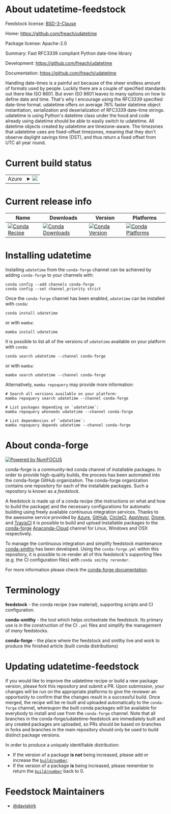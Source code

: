 About udatetime-feedstock
=========================

Feedstock license: [BSD-3-Clause](https://github.com/conda-forge/udatetime-feedstock/blob/main/LICENSE.txt)

Home: https://github.com/freach/udatetime

Package license: Apache-2.0

Summary: Fast RFC3339 compliant Python date-time library

Development: https://github.com/freach/udatetime

Documentation: https://github.com/freach/udatetime

Handling date-times is a painful act because of the sheer endless amount of formats used by people. Luckily there are a couple of specified standards out there like ISO 8601. But even ISO 8601 leaves to many options on how to define date and time. That\'s why I encourage using the RFC3339 specified date-time format.
udatetime offers on average 76% faster datetime object instantiation, serialization and deserialization of RFC3339 date-time strings. udatetime is using Python\'s datetime class under the hood and code already using datetime should be able to easily switch to udatetime. All datetime objects created by udatetime are timezone-aware. The timezones that udatetime uses are fixed-offset timezones, meaning that they don\'t observe daylight savings time (DST), and thus return a fixed offset from UTC all year round.


Current build status
====================


<table>
    
  <tr>
    <td>Azure</td>
    <td>
      <details>
        <summary>
          <a href="https://dev.azure.com/conda-forge/feedstock-builds/_build/latest?definitionId=2104&branchName=main">
            <img src="https://dev.azure.com/conda-forge/feedstock-builds/_apis/build/status/udatetime-feedstock?branchName=main">
          </a>
        </summary>
        <table>
          <thead><tr><th>Variant</th><th>Status</th></tr></thead>
          <tbody><tr>
              <td>linux_64_python3.10.____cpython</td>
              <td>
                <a href="https://dev.azure.com/conda-forge/feedstock-builds/_build/latest?definitionId=2104&branchName=main">
                  <img src="https://dev.azure.com/conda-forge/feedstock-builds/_apis/build/status/udatetime-feedstock?branchName=main&jobName=linux&configuration=linux%20linux_64_python3.10.____cpython" alt="variant">
                </a>
              </td>
            </tr><tr>
              <td>linux_64_python3.11.____cpython</td>
              <td>
                <a href="https://dev.azure.com/conda-forge/feedstock-builds/_build/latest?definitionId=2104&branchName=main">
                  <img src="https://dev.azure.com/conda-forge/feedstock-builds/_apis/build/status/udatetime-feedstock?branchName=main&jobName=linux&configuration=linux%20linux_64_python3.11.____cpython" alt="variant">
                </a>
              </td>
            </tr><tr>
              <td>linux_64_python3.12.____cpython</td>
              <td>
                <a href="https://dev.azure.com/conda-forge/feedstock-builds/_build/latest?definitionId=2104&branchName=main">
                  <img src="https://dev.azure.com/conda-forge/feedstock-builds/_apis/build/status/udatetime-feedstock?branchName=main&jobName=linux&configuration=linux%20linux_64_python3.12.____cpython" alt="variant">
                </a>
              </td>
            </tr><tr>
              <td>linux_64_python3.8.____cpython</td>
              <td>
                <a href="https://dev.azure.com/conda-forge/feedstock-builds/_build/latest?definitionId=2104&branchName=main">
                  <img src="https://dev.azure.com/conda-forge/feedstock-builds/_apis/build/status/udatetime-feedstock?branchName=main&jobName=linux&configuration=linux%20linux_64_python3.8.____cpython" alt="variant">
                </a>
              </td>
            </tr><tr>
              <td>linux_64_python3.9.____cpython</td>
              <td>
                <a href="https://dev.azure.com/conda-forge/feedstock-builds/_build/latest?definitionId=2104&branchName=main">
                  <img src="https://dev.azure.com/conda-forge/feedstock-builds/_apis/build/status/udatetime-feedstock?branchName=main&jobName=linux&configuration=linux%20linux_64_python3.9.____cpython" alt="variant">
                </a>
              </td>
            </tr><tr>
              <td>osx_64_python3.10.____cpython</td>
              <td>
                <a href="https://dev.azure.com/conda-forge/feedstock-builds/_build/latest?definitionId=2104&branchName=main">
                  <img src="https://dev.azure.com/conda-forge/feedstock-builds/_apis/build/status/udatetime-feedstock?branchName=main&jobName=osx&configuration=osx%20osx_64_python3.10.____cpython" alt="variant">
                </a>
              </td>
            </tr><tr>
              <td>osx_64_python3.11.____cpython</td>
              <td>
                <a href="https://dev.azure.com/conda-forge/feedstock-builds/_build/latest?definitionId=2104&branchName=main">
                  <img src="https://dev.azure.com/conda-forge/feedstock-builds/_apis/build/status/udatetime-feedstock?branchName=main&jobName=osx&configuration=osx%20osx_64_python3.11.____cpython" alt="variant">
                </a>
              </td>
            </tr><tr>
              <td>osx_64_python3.12.____cpython</td>
              <td>
                <a href="https://dev.azure.com/conda-forge/feedstock-builds/_build/latest?definitionId=2104&branchName=main">
                  <img src="https://dev.azure.com/conda-forge/feedstock-builds/_apis/build/status/udatetime-feedstock?branchName=main&jobName=osx&configuration=osx%20osx_64_python3.12.____cpython" alt="variant">
                </a>
              </td>
            </tr><tr>
              <td>osx_64_python3.8.____cpython</td>
              <td>
                <a href="https://dev.azure.com/conda-forge/feedstock-builds/_build/latest?definitionId=2104&branchName=main">
                  <img src="https://dev.azure.com/conda-forge/feedstock-builds/_apis/build/status/udatetime-feedstock?branchName=main&jobName=osx&configuration=osx%20osx_64_python3.8.____cpython" alt="variant">
                </a>
              </td>
            </tr><tr>
              <td>osx_64_python3.9.____cpython</td>
              <td>
                <a href="https://dev.azure.com/conda-forge/feedstock-builds/_build/latest?definitionId=2104&branchName=main">
                  <img src="https://dev.azure.com/conda-forge/feedstock-builds/_apis/build/status/udatetime-feedstock?branchName=main&jobName=osx&configuration=osx%20osx_64_python3.9.____cpython" alt="variant">
                </a>
              </td>
            </tr>
          </tbody>
        </table>
      </details>
    </td>
  </tr>
</table>

Current release info
====================

| Name | Downloads | Version | Platforms |
| --- | --- | --- | --- |
| [![Conda Recipe](https://img.shields.io/badge/recipe-udatetime-green.svg)](https://anaconda.org/conda-forge/udatetime) | [![Conda Downloads](https://img.shields.io/conda/dn/conda-forge/udatetime.svg)](https://anaconda.org/conda-forge/udatetime) | [![Conda Version](https://img.shields.io/conda/vn/conda-forge/udatetime.svg)](https://anaconda.org/conda-forge/udatetime) | [![Conda Platforms](https://img.shields.io/conda/pn/conda-forge/udatetime.svg)](https://anaconda.org/conda-forge/udatetime) |

Installing udatetime
====================

Installing `udatetime` from the `conda-forge` channel can be achieved by adding `conda-forge` to your channels with:

```
conda config --add channels conda-forge
conda config --set channel_priority strict
```

Once the `conda-forge` channel has been enabled, `udatetime` can be installed with `conda`:

```
conda install udatetime
```

or with `mamba`:

```
mamba install udatetime
```

It is possible to list all of the versions of `udatetime` available on your platform with `conda`:

```
conda search udatetime --channel conda-forge
```

or with `mamba`:

```
mamba search udatetime --channel conda-forge
```

Alternatively, `mamba repoquery` may provide more information:

```
# Search all versions available on your platform:
mamba repoquery search udatetime --channel conda-forge

# List packages depending on `udatetime`:
mamba repoquery whoneeds udatetime --channel conda-forge

# List dependencies of `udatetime`:
mamba repoquery depends udatetime --channel conda-forge
```


About conda-forge
=================

[![Powered by
NumFOCUS](https://img.shields.io/badge/powered%20by-NumFOCUS-orange.svg?style=flat&colorA=E1523D&colorB=007D8A)](https://numfocus.org)

conda-forge is a community-led conda channel of installable packages.
In order to provide high-quality builds, the process has been automated into the
conda-forge GitHub organization. The conda-forge organization contains one repository
for each of the installable packages. Such a repository is known as a *feedstock*.

A feedstock is made up of a conda recipe (the instructions on what and how to build
the package) and the necessary configurations for automatic building using freely
available continuous integration services. Thanks to the awesome service provided by
[Azure](https://azure.microsoft.com/en-us/services/devops/), [GitHub](https://github.com/),
[CircleCI](https://circleci.com/), [AppVeyor](https://www.appveyor.com/),
[Drone](https://cloud.drone.io/welcome), and [TravisCI](https://travis-ci.com/)
it is possible to build and upload installable packages to the
[conda-forge](https://anaconda.org/conda-forge) [Anaconda-Cloud](https://anaconda.org/)
channel for Linux, Windows and OSX respectively.

To manage the continuous integration and simplify feedstock maintenance
[conda-smithy](https://github.com/conda-forge/conda-smithy) has been developed.
Using the ``conda-forge.yml`` within this repository, it is possible to re-render all of
this feedstock's supporting files (e.g. the CI configuration files) with ``conda smithy rerender``.

For more information please check the [conda-forge documentation](https://conda-forge.org/docs/).

Terminology
===========

**feedstock** - the conda recipe (raw material), supporting scripts and CI configuration.

**conda-smithy** - the tool which helps orchestrate the feedstock.
                   Its primary use is in the construction of the CI ``.yml`` files
                   and simplify the management of *many* feedstocks.

**conda-forge** - the place where the feedstock and smithy live and work to
                  produce the finished article (built conda distributions)


Updating udatetime-feedstock
============================

If you would like to improve the udatetime recipe or build a new
package version, please fork this repository and submit a PR. Upon submission,
your changes will be run on the appropriate platforms to give the reviewer an
opportunity to confirm that the changes result in a successful build. Once
merged, the recipe will be re-built and uploaded automatically to the
`conda-forge` channel, whereupon the built conda packages will be available for
everybody to install and use from the `conda-forge` channel.
Note that all branches in the conda-forge/udatetime-feedstock are
immediately built and any created packages are uploaded, so PRs should be based
on branches in forks and branches in the main repository should only be used to
build distinct package versions.

In order to produce a uniquely identifiable distribution:
 * If the version of a package **is not** being increased, please add or increase
   the [``build/number``](https://docs.conda.io/projects/conda-build/en/latest/resources/define-metadata.html#build-number-and-string).
 * If the version of a package **is** being increased, please remember to return
   the [``build/number``](https://docs.conda.io/projects/conda-build/en/latest/resources/define-metadata.html#build-number-and-string)
   back to 0.

Feedstock Maintainers
=====================

* [@daviskirk](https://github.com/daviskirk/)

